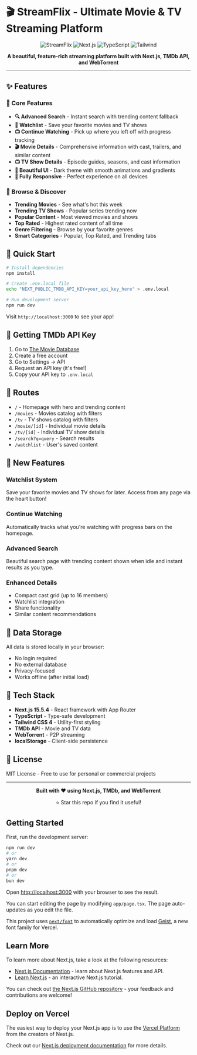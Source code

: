 # 🎬 StreamFlix - Ultimate Movie & TV Streaming Platform

<div align="center">
  
  ![StreamFlix](https://img.shields.io/badge/StreamFlix-v2.0-blue?style=for-the-badge)
  ![Next.js](https://img.shields.io/badge/Next.js-15.5.4-black?style=for-the-badge&logo=next.js)
  ![TypeScript](https://img.shields.io/badge/TypeScript-5.0-blue?style=for-the-badge&logo=typescript)
  ![Tailwind](https://img.shields.io/badge/Tailwind-4.0-38bdf8?style=for-the-badge&logo=tailwind-css)

  **A beautiful, feature-rich streaming platform built with Next.js, TMDb API, and WebTorrent**

</div>

---

## ✨ Features

### 🎯 Core Features
- **🔍 Advanced Search** - Instant search with trending content fallback
- **💝 Watchlist** - Save your favorite movies and TV shows
- **📺 Continue Watching** - Pick up where you left off with progress tracking
- **🎬 Movie Details** - Comprehensive information with cast, trailers, and similar content
- **📺 TV Show Details** - Episode guides, seasons, and cast information
- **🎨 Beautiful UI** - Dark theme with smooth animations and gradients
- **📱 Fully Responsive** - Perfect experience on all devices

### 🎪 Browse & Discover
- **Trending Movies** - See what's hot this week
- **Trending TV Shows** - Popular series trending now
- **Popular Content** - Most viewed movies and shows
- **Top Rated** - Highest rated content of all time
- **Genre Filtering** - Browse by your favorite genres
- **Smart Categories** - Popular, Top Rated, and Trending tabs

## 🚀 Quick Start

```bash
# Install dependencies
npm install

# Create .env.local file
echo "NEXT_PUBLIC_TMDB_API_KEY=your_api_key_here" > .env.local

# Run development server
npm run dev
```

Visit `http://localhost:3000` to see your app!

## 🔑 Getting TMDb API Key

1. Go to [The Movie Database](https://www.themoviedb.org/)
2. Create a free account
3. Go to Settings → API
4. Request an API key (it's free!)
5. Copy your API key to `.env.local`

## 📱 Routes

- `/` - Homepage with hero and trending content
- `/movies` - Movies catalog with filters
- `/tv` - TV shows catalog with filters
- `/movie/[id]` - Individual movie details
- `/tv/[id]` - Individual TV show details
- `/search?q=query` - Search results
- `/watchlist` - User's saved content

## 🎯 New Features

### Watchlist System
Save your favorite movies and TV shows for later. Access from any page via the heart button!

### Continue Watching
Automatically tracks what you're watching with progress bars on the homepage.

### Advanced Search
Beautiful search page with trending content shown when idle and instant results as you type.

### Enhanced Details
- Compact cast grid (up to 16 members)
- Watchlist integration
- Share functionality
- Similar content recommendations

## 💾 Data Storage

All data is stored locally in your browser:
- No login required
- No external database
- Privacy-focused
- Works offline (after initial load)

## 🎨 Tech Stack

- **Next.js 15.5.4** - React framework with App Router
- **TypeScript** - Type-safe development
- **Tailwind CSS 4** - Utility-first styling
- **TMDb API** - Movie and TV data
- **WebTorrent** - P2P streaming
- **localStorage** - Client-side persistence

## 📄 License

MIT License - Free to use for personal or commercial projects

---

<div align="center">
  
  **Built with ❤️ using Next.js, TMDb, and WebTorrent**
  
  ⭐ Star this repo if you find it useful!

</div>

## Getting Started

First, run the development server:

```bash
npm run dev
# or
yarn dev
# or
pnpm dev
# or
bun dev
```

Open [http://localhost:3000](http://localhost:3000) with your browser to see the result.

You can start editing the page by modifying `app/page.tsx`. The page auto-updates as you edit the file.

This project uses [`next/font`](https://nextjs.org/docs/app/building-your-application/optimizing/fonts) to automatically optimize and load [Geist](https://vercel.com/font), a new font family for Vercel.

## Learn More

To learn more about Next.js, take a look at the following resources:

- [Next.js Documentation](https://nextjs.org/docs) - learn about Next.js features and API.
- [Learn Next.js](https://nextjs.org/learn) - an interactive Next.js tutorial.

You can check out [the Next.js GitHub repository](https://github.com/vercel/next.js) - your feedback and contributions are welcome!

## Deploy on Vercel

The easiest way to deploy your Next.js app is to use the [Vercel Platform](https://vercel.com/new?utm_medium=default-template&filter=next.js&utm_source=create-next-app&utm_campaign=create-next-app-readme) from the creators of Next.js.

Check out our [Next.js deployment documentation](https://nextjs.org/docs/app/building-your-application/deploying) for more details.
